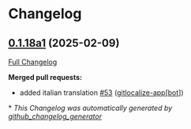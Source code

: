 # Changelog

## [0.1.18a1](https://github.com/OpenVoiceOS/ovos-skill-alerts/tree/0.1.18a1) (2025-02-09)

[Full Changelog](https://github.com/OpenVoiceOS/ovos-skill-alerts/compare/0.1.17...0.1.18a1)

**Merged pull requests:**

- added italian translation [\#53](https://github.com/OpenVoiceOS/ovos-skill-alerts/pull/53) ([gitlocalize-app[bot]](https://github.com/apps/gitlocalize-app))



\* *This Changelog was automatically generated by [github_changelog_generator](https://github.com/github-changelog-generator/github-changelog-generator)*
